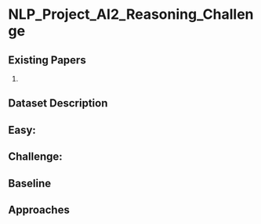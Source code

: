 # NLP_Project_AI2_Reasoning_Challenge

## Existing Papers
1. 

## Dataset Description
<h2> Easy: </h2>

<h2> Challenge: </h2>

## Baseline

## Approaches

